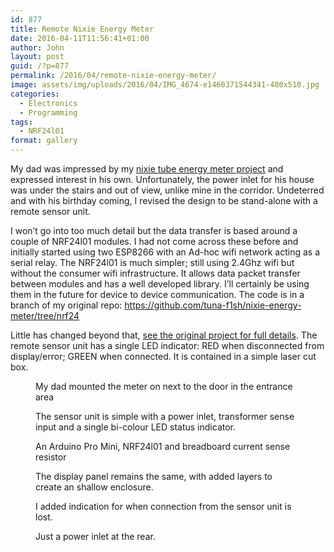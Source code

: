 ```yaml
---
id: 877
title: Remote Nixie Energy Meter
date: 2016-04-11T11:56:41+01:00
author: John
layout: post
guid: /?p=877
permalink: /2016/04/remote-nixie-energy-meter/
image: assets/img/uploads/2016/04/IMG_4674-e1460371544341-480x510.jpg
categories:
  - Electronics
  - Programming
tags:
  - NRF24l01
format: gallery
---
```

My dad was impressed by my [nixie tube energy meter project](/2015/12/nixie-tube-energy-meter/) and expressed interest in his own. Unfortunately, the power inlet for his house was under the stairs and out of view, unlike mine in the corridor. Undeterred and with his birthday coming, I revised the design to be stand-alone with a remote sensor unit.

<!--more-->

I won&#8217;t go into too much detail but the data transfer is based around a couple of NRF24l01 modules. I had not come across these before and initially started using two ESP8266 with an Ad-hoc wifi network acting as a serial relay. The NRF24l01 is much simpler; still using 2.4Ghz wifi but without the consumer wifi infrastructure. It allows data packet transfer between modules and has a well developed library. I&#8217;ll certainly be using them in the future for device to device communication. The code is in a branch of my original repo: https://github.com/tuna-f1sh/nixie-energy-meter/tree/nrf24

Little has changed beyond that, [see the original project for full details](/2015/12/nixie-tube-energy-meter/). The remote sensor unit has a single LED indicator: RED when disconnected from display/error; GREEN when connected. It is contained in a simple laser cut box.

<figure class='gallery-item'> 
<img src="/assets/img/uploads/2016/04/IMG_4674-e1460371544341.jpg" class="attachment-thumbnail size-thumbnail" alt="" loading="lazy" aria-describedby="gallery-23-878" />
<figcaption class='wp-caption-text gallery-caption' id='gallery-23-878'> My dad mounted the meter on next to the door in the entrance area </figcaption></figure><figure class='gallery-item'> 

<img src="/assets/img/uploads/2016/04/IMG_1659.jpg" class="attachment-thumbnail size-thumbnail" alt="" loading="lazy" aria-describedby="gallery-23-879" />
<figcaption class='wp-caption-text gallery-caption' id='gallery-23-879'> The sensor unit is simple with a power inlet, transformer sense input and a single bi-colour LED status indicator. </figcaption></figure><figure class='gallery-item'> 

<img src="/assets/img/uploads/2016/04/IMG_1655.jpg" class="attachment-thumbnail size-thumbnail" alt="" loading="lazy" aria-describedby="gallery-23-881" />
<figcaption class='wp-caption-text gallery-caption' id='gallery-23-881'> An Arduino Pro Mini, NRF24l01 and breadboard current sense resistor </figcaption></figure><figure class='gallery-item'> 

<img src="/assets/img/uploads/2016/04/IMG_1660.jpg" class="attachment-thumbnail size-thumbnail" alt="" loading="lazy" aria-describedby="gallery-23-880" />
<figcaption class='wp-caption-text gallery-caption' id='gallery-23-880'> The display panel remains the same, with added layers to create an shallow enclosure. </figcaption></figure><figure class='gallery-item'> 

<img src="/assets/img/uploads/2016/04/IMG_1656.jpg" class="attachment-thumbnail size-thumbnail" alt="" loading="lazy" aria-describedby="gallery-23-882" />
<figcaption class='wp-caption-text gallery-caption' id='gallery-23-882'> I added indication for when connection from the sensor unit is lost. </figcaption></figure><figure class='gallery-item'> 

<img src="/assets/img/uploads/2016/04/IMG_1658.jpg" class="attachment-thumbnail size-thumbnail" alt="" loading="lazy" aria-describedby="gallery-23-883" />
<figcaption class='wp-caption-text gallery-caption' id='gallery-23-883'> Just a power inlet at the rear. </figcaption></figure>
